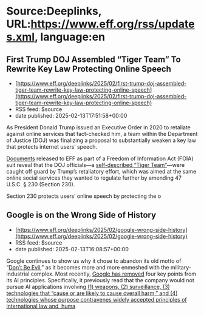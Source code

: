 # Source:Deeplinks, URL:https://www.eff.org/rss/updates.xml, language:en

## First Trump DOJ Assembled “Tiger Team” To Rewrite Key Law Protecting Online Speech
 - [https://www.eff.org/deeplinks/2025/02/first-trump-doj-assembled-tiger-team-rewrite-key-law-protecting-online-speech](https://www.eff.org/deeplinks/2025/02/first-trump-doj-assembled-tiger-team-rewrite-key-law-protecting-online-speech)
 - RSS feed: $source
 - date published: 2025-02-13T17:51:58+00:00

<div class="field field--name-body field--type-text-with-summary field--label-hidden"><div class="field__items"><div class="field__item even"><p>As President Donald Trump issued an Executive Order in 2020 to retaliate against online services that fact-checked him, a team within the Department of Justice (DOJ) was finalizing a proposal to substantially weaken a key law that protects internet users’ speech.</p>
<p><a href="https://www.documentcloud.org/projects/220706-eff-foia-trump-doj-230-2016-2020/">Documents</a> released to EFF as part of a Freedom of Information Act (FOIA) suit reveal that the DOJ officials—a <a href="https://www.documentcloud.org/documents/25522146-12-9-24-interim-response/#document/p133">self-described “Tiger Team”</a>—were caught off guard by Trump’s retaliatory effort, which was aimed at the same online social services they wanted to regulate further by amending 47 U.S.C. § 230 (Section 230).</p>
<p>Section 230 protects users’ online speech by protecting the o

## Google is on the Wrong Side of History
 - [https://www.eff.org/deeplinks/2025/02/google-wrong-side-history](https://www.eff.org/deeplinks/2025/02/google-wrong-side-history)
 - RSS feed: $source
 - date published: 2025-02-13T16:08:57+00:00

<div class="field field--name-body field--type-text-with-summary field--label-hidden"><div class="field__items"><div class="field__item even"><p><span>Google continues to show us why it chose to abandon its old motto of “</span><a href="https://gizmodo.com/google-removes-nearly-all-mentions-of-dont-be-evil-from-1826153393"><span>Don’t Be Evil</span></a><span>,” as it becomes more and more enmeshed with the military-industrial complex. Most recently, </span><a href="https://www.bbc.com/news/articles/cy081nqx2zjo"><span>Google has removed</span></a><span> four key points from its AI principles. Specifically, it previously read that the company would not pursue AI applications involving </span><a href="https://www.washingtonpost.com/technology/2025/02/04/google-ai-policies-weapons-harm/">(1) weapons, (2) surveillance, (3) technologies that “cause or are likely to cause overall harm,” and (4) technologies whose purpose contravenes widely accepted principles of international law and  huma

